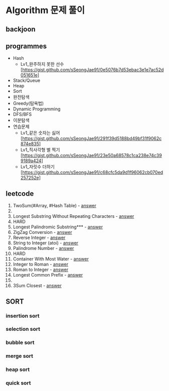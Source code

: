 # Algorithm 문제 풀이

## backjoon

## programmes
* Hash
  - Lv1_완주하지 못한 선수
  [https://gist.github.com/sSeongJae91/0e5076b7d53ebac3e1e7ac52d051651e]
* Stack/Queue
* Heap
* Sort
* 완전탐색
* Greedy(탐욕법)
* Dynamic Programming
* DFS/BFS
* 이분탐색
* 연습문제
  - Lv1_같은 숫자는 싫어
  [https://gist.github.com/sSeongJae91/291f39d5188bd49bf31f9062c874e835]
  - Lv1_직사각형 별 찍기
  [https://gist.github.com/sSeongJae91/23e50a68578c1ca238e74c399189a424]
  - Lv1_자릿수 더하기
  [https://gist.github.com/sSeongJae91/c68cfc5da9d1f96062cb070ed257252e]

## leetcode
1. TwoSum(#Array, #Hash Table) - [answer](https://gist.github.com/sSeongJae91/777ce54b6636fe0ef9bfc303ff84812a)
1.
1. Longest Substring Without Repeating Characters - [answer](https://gist.github.com/sSeongJae91/4180eb263ebdd5501db9a196e83faad8)
1. HARD
1. Longest Palindromic Substring*** - [answer](https://gist.github.com/sSeongJae91/e5a4137da7eae00e329f134dc8655726)
1. ZigZag Conversion - [answer](https://gist.github.com/sSeongJae91/85ee012d5ba72f3c5868f248eb447715)
1. Reverse Integer - [answer](https://gist.github.com/sSeongJae91/fc43d416f49a85ab37719c7fef7de28f)
1. String to Integer (atoi) - [answer](https://gist.github.com/sSeongJae91/339afe1712df2ade024fd0b2760b0ee9)
1. Palindrome Number - [answer](https://gist.github.com/sSeongJae91/e033e5bc13b11135000861b8a333f54f)
1. HARD
1. Container With Most Water - [answer](https://gist.github.com/sSeongJae91/2883c80a3791c9fa4e3216228fdf298b)
1. Integer to Roman - [answer](https://gist.github.com/sSeongJae91/d8e8925c23d8598c93ef45ee4e7ebe39)
1. Roman to Integer - [answer](https://gist.github.com/sSeongJae91/50f4f92480d8a8849f2a81214a43ce06)
1. Longest Common Prefix - [answer](https://gist.github.com/sSeongJae91/11c640a1d4054f1243e46fd871cd7dce)
1.
1. 3Sum Closest - [answer](https://gist.github.com/sSeongJae91/09b17c9a1870a95faf1306451df401bb)
## SORT
### insertion sort
### selection sort
### bubble sort
### merge sort
### heap sort
### quick sort
